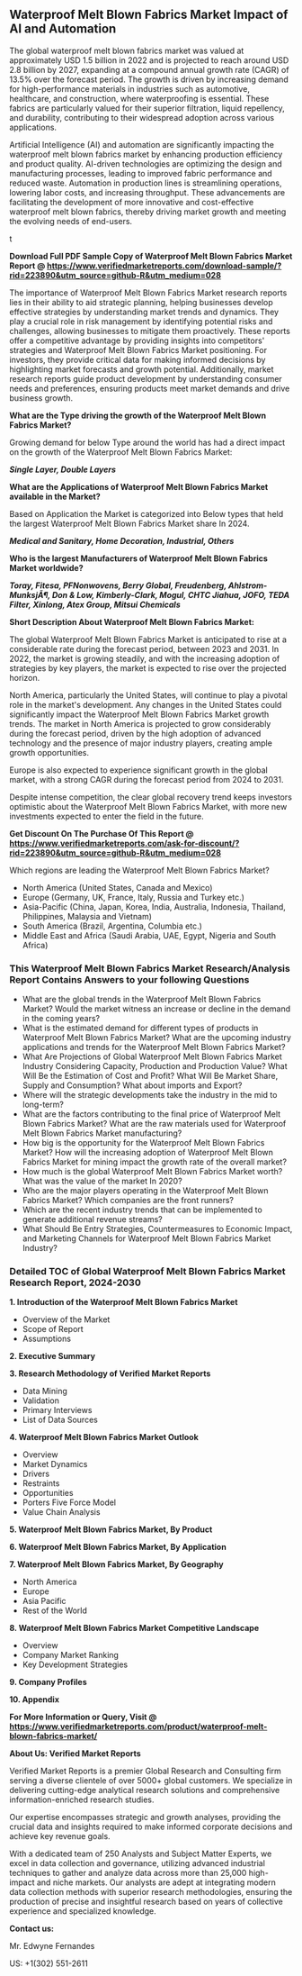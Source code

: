 <h2>Waterproof Melt Blown Fabrics Market Impact of AI and Automation</h2><p>The global waterproof melt blown fabrics market was valued at approximately USD 1.5 billion in 2022 and is projected to reach around USD 2.8 billion by 2027, expanding at a compound annual growth rate (CAGR) of 13.5% over the forecast period. The growth is driven by increasing demand for high-performance materials in industries such as automotive, healthcare, and construction, where waterproofing is essential. These fabrics are particularly valued for their superior filtration, liquid repellency, and durability, contributing to their widespread adoption across various applications.</p><p>Artificial Intelligence (AI) and automation are significantly impacting the waterproof melt blown fabrics market by enhancing production efficiency and product quality. AI-driven technologies are optimizing the design and manufacturing processes, leading to improved fabric performance and reduced waste. Automation in production lines is streamlining operations, lowering labor costs, and increasing throughput. These advancements are facilitating the development of more innovative and cost-effective waterproof melt blown fabrics, thereby driving market growth and meeting the evolving needs of end-users.</p>t</p><p id="" class=""><strong>Download Full PDF Sample Copy of Waterproof Melt Blown Fabrics Market Report @ <a href="https://www.verifiedmarketreports.com/download-sample/?rid=223890&utm_source=github-R&utm_medium=028" target="_blank">https://www.verifiedmarketreports.com/download-sample/?rid=223890&utm_source=github-R&utm_medium=028</a></strong></p><p>The importance of&nbsp;Waterproof Melt Blown Fabrics Market research reports lies in their ability to aid strategic planning, helping businesses develop effective strategies by understanding market trends and dynamics. They play a crucial role in risk management by identifying potential risks and challenges, allowing businesses to mitigate them proactively. These reports offer a competitive advantage by providing insights into competitors' strategies and Waterproof Melt Blown Fabrics Market positioning. For investors, they provide critical data for making informed decisions by highlighting market forecasts and growth potential. Additionally, market research reports guide product development by understanding consumer needs and preferences, ensuring products meet market demands and drive business growth.</p><p><strong>What are the&nbsp;Type driving the growth of the Waterproof Melt Blown Fabrics Market?</strong></p><p id="" class="">Growing demand for below Type around the world has had a direct impact on the growth of the Waterproof Melt Blown Fabrics Market:</p><em><strong>Single Layer, Double Layers</strong></em></p><strong>What are the&nbsp;Applications&nbsp;of Waterproof Melt Blown Fabrics Market available in the Market?</strong></p><p id="" class="">Based on Application the Market is categorized into Below types that held the largest Waterproof Melt Blown Fabrics Market share In 2024.</p><em><strong>Medical and Sanitary, Home Decoration, Industrial, Others</strong></em></p><strong>Who is the largest Manufacturers of Waterproof Melt Blown Fabrics Market worldwide?</strong></p><p><em><strong>Toray, Fitesa, PFNonwovens, Berry Global, Freudenberg, Ahlstrom-MunksjÃ¶, Don & Low, Kimberly-Clark, Mogul, CHTC Jiahua, JOFO, TEDA Filter, Xinlong, Atex Group, Mitsui Chemicals</strong></em></p><p id="" class=""><strong>Short Description About Waterproof Melt Blown Fabrics Market:</strong></p><p>The global Waterproof Melt Blown Fabrics Market is anticipated to rise at a considerable rate during the forecast period, between 2023 and 2031. In 2022, the market is growing steadily, and with the increasing adoption of strategies by key players, the market is expected to rise over the projected horizon.</p><p>North America, particularly the United States, will continue to play a pivotal role in the market's development. Any changes in the United States could significantly impact the Waterproof Melt Blown Fabrics Market growth trends. The market in North America is projected to grow considerably during the forecast period, driven by the high adoption of advanced technology and the presence of major industry players, creating ample growth opportunities.</p><p>Europe is also expected to experience significant growth in the global market, with a strong CAGR during the forecast period from 2024 to 2031.</p><p>Despite intense competition, the clear global recovery trend keeps investors optimistic about the Waterproof Melt Blown Fabrics Market, with more new investments expected to enter the field in the future.</p><p id="" class=""><strong>Get Discount On The Purchase Of This Report @ <a href="https://www.verifiedmarketreports.com/ask-for-discount/?rid=223890&utm_source=github-R&utm_medium=028" target="_blank">https://www.verifiedmarketreports.com/ask-for-discount/?rid=223890&utm_source=github-R&utm_medium=028</a></strong></p>Which regions are leading the Waterproof Melt Blown Fabrics Market?</p><ul><li>North America (United States, Canada and Mexico)</li><li>Europe (Germany, UK, France, Italy, Russia and Turkey etc.)</li><li>Asia-Pacific (China, Japan, Korea, India, Australia, Indonesia, Thailand, Philippines, Malaysia and Vietnam)</li><li>South America (Brazil, Argentina, Columbia etc.)</li><li>Middle East and Africa (Saudi Arabia, UAE, Egypt, Nigeria and South Africa)</li></ul><h3 id="" class="">This Waterproof Melt Blown Fabrics Market Research/Analysis Report Contains Answers to your following Questions</h3><ul><li>What are the global trends in the Waterproof Melt Blown Fabrics Market? Would the market witness an increase or decline in the demand in the coming years?</li><li>What is the estimated demand for different types of products in Waterproof Melt Blown Fabrics Market? What are the upcoming industry applications and trends for the Waterproof Melt Blown Fabrics Market?</li><li>What Are Projections of Global Waterproof Melt Blown Fabrics Market Industry Considering Capacity, Production and Production Value? What Will Be the Estimation of Cost and Profit? What Will Be Market Share, Supply and Consumption? What about imports and Export?</li><li>Where will the strategic developments take the industry in the mid to long-term?</li><li>What are the factors contributing to the final price of Waterproof Melt Blown Fabrics Market? What are the raw materials used for Waterproof Melt Blown Fabrics Market manufacturing?</li><li>How big is the opportunity for the Waterproof Melt Blown Fabrics Market? How will the increasing adoption of Waterproof Melt Blown Fabrics Market for mining impact the growth rate of the overall market?</li><li>How much is the global Waterproof Melt Blown Fabrics Market worth? What was the value of the market In 2020?</li><li>Who are the major players operating in the Waterproof Melt Blown Fabrics Market? Which companies are the front runners?</li><li>Which are the recent industry trends that can be implemented to generate additional revenue streams?</li><li>What Should Be Entry Strategies, Countermeasures to Economic Impact, and Marketing Channels for Waterproof Melt Blown Fabrics Market Industry?</li></ul><h3 id="" class="">Detailed TOC of Global Waterproof Melt Blown Fabrics Market Research Report, 2024-2030</h3><p id="" class=""><strong>1. Introduction of the Waterproof Melt Blown Fabrics Market</strong></p><ul><li>Overview of the Market</li><li>Scope of Report</li><li>Assumptions</li></ul><p id="" class=""><strong>2. Executive Summary</strong></p><p id="" class=""><strong>3. Research Methodology of Verified Market Reports</strong></p><ul><li>Data Mining</li><li>Validation</li><li>Primary Interviews</li><li>List of Data Sources</li></ul><p id="" class=""><strong>4. Waterproof Melt Blown Fabrics Market Outlook</strong></p><ul><li>Overview</li><li>Market Dynamics</li><li>Drivers</li><li>Restraints</li><li>Opportunities</li><li>Porters Five Force Model</li><li>Value Chain Analysis</li></ul><p id="" class=""><strong>5. Waterproof Melt Blown Fabrics Market, By Product</strong></p><p id="" class=""><strong>6. Waterproof Melt Blown Fabrics Market, By Application</strong></p><p id="" class=""><strong>7. Waterproof Melt Blown Fabrics Market, By Geography</strong></p><ul><li>North America</li><li>Europe</li><li>Asia Pacific</li><li>Rest of the World</li></ul><p id="" class=""><strong>8. Waterproof Melt Blown Fabrics Market Competitive Landscape</strong></p><ul><li>Overview</li><li>Company Market Ranking</li><li>Key Development Strategies</li></ul><p id="" class=""><strong>9. Company Profiles</strong></p><p id="" class=""><strong>10. Appendix</strong></p><p id="" class=""><strong>For More Information or Query, Visit @ <a href="https://www.verifiedmarketreports.com/product/waterproof-melt-blown-fabrics-market/" target="_blank">https://www.verifiedmarketreports.com/product/waterproof-melt-blown-fabrics-market/</a></strong></p><p id="" class=""><strong>About Us: Verified Market Reports</strong></p><p id="" class="">Verified Market Reports is a premier Global Research and Consulting firm serving a diverse clientele of over 5000+ global customers. We specialize in delivering cutting-edge analytical research solutions and comprehensive information-enriched research studies.</p><p id="" class="">Our expertise encompasses strategic and growth analyses, providing the crucial data and insights required to make informed corporate decisions and achieve key revenue goals.</p><p id="" class="">With a dedicated team of 250 Analysts and Subject Matter Experts, we excel in data collection and governance, utilizing advanced industrial techniques to gather and analyze data across more than 25,000 high-impact and niche markets. Our analysts are adept at integrating modern data collection methods with superior research methodologies, ensuring the production of precise and insightful research based on years of collective experience and specialized knowledge.</p><p id="" class=""><strong>Contact us:</strong></p><p id="" class="">Mr. Edwyne Fernandes</p><p id="" class="">US: +1(302) 551-2611</p>